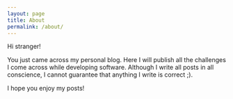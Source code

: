 ```yaml
---
layout: page
title: About
permalink: /about/
---
```


Hi stranger!

You just came across my personal blog. Here I will publish all the challenges I come across while
developing software. Although I write all posts in all conscience, I cannot guarantee that anything I
write is correct ;).

I hope you enjoy my posts!
